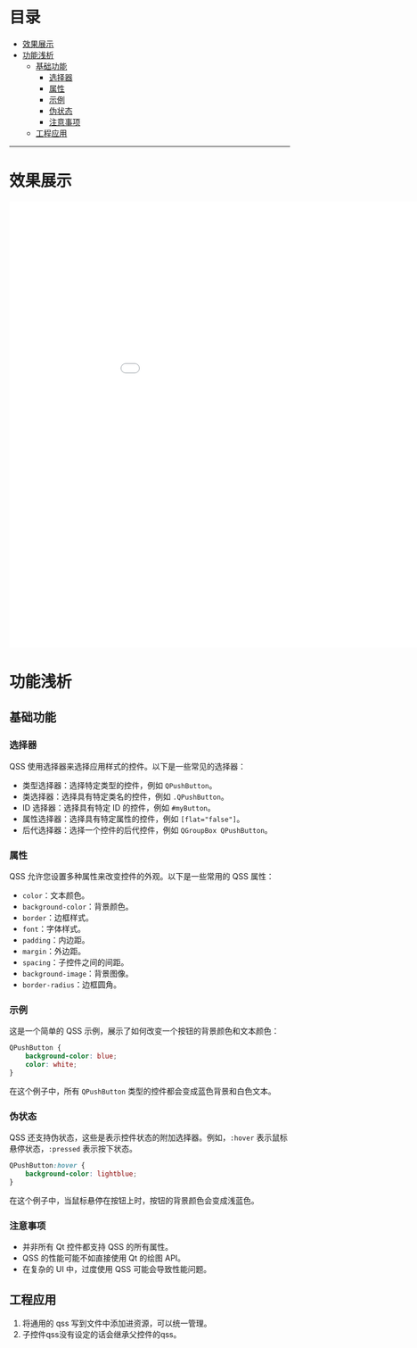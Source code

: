 # 目录

- [效果展示](#效果展示-1)
- [功能浅析](#功能浅析-2)
    - [基础功能](#基础功能-1)
        - [选择器](#选择器-1)
        - [属性](#属性-2)
        - [示例](#示例-3)
        - [伪状态](#伪状态-4)
        - [注意事项](#注意事项-5)
    - [工程应用](#工程应用-2)

---
# 效果展示 <a id="效果展示-1"></a>

<iframe width="1000" height="800" src="qss.mp4" frameborder="0" allow="accelerometer; autoplay; encrypted-media; gyroscope; picture-in-picture" allowfullscreen></iframe>

# 功能浅析 <a id="功能浅析-2"></a>
## 基础功能 <a id="基础功能-1"></a>
### 选择器 <a id="选择器-1"></a>

QSS 使用选择器来选择应用样式的控件。以下是一些常见的选择器：

- 类型选择器：选择特定类型的控件，例如 `QPushButton`。
- 类选择器：选择具有特定类名的控件，例如 `.QPushButton`。
- ID 选择器：选择具有特定 ID 的控件，例如 `#myButton`。
- 属性选择器：选择具有特定属性的控件，例如 `[flat="false"]`。
- 后代选择器：选择一个控件的后代控件，例如 `QGroupBox QPushButton`。

### 属性 <a id="属性-2"></a>

QSS 允许您设置多种属性来改变控件的外观。以下是一些常用的 QSS 属性：

- `color`：文本颜色。
- `background-color`：背景颜色。
- `border`：边框样式。
- `font`：字体样式。
- `padding`：内边距。
- `margin`：外边距。
- `spacing`：子控件之间的间距。
- `background-image`：背景图像。
- `border-radius`：边框圆角。

### 示例 <a id="示例-3"></a>

这是一个简单的 QSS 示例，展示了如何改变一个按钮的背景颜色和文本颜色：

```css
QPushButton {
    background-color: blue;
    color: white;
}
```

在这个例子中，所有 `QPushButton` 类型的控件都会变成蓝色背景和白色文本。

### 伪状态 <a id="伪状态-4"></a>

QSS 还支持伪状态，这些是表示控件状态的附加选择器。例如，`:hover` 表示鼠标悬停状态，`:pressed` 表示按下状态。

```css
QPushButton:hover {
    background-color: lightblue;
}
```

在这个例子中，当鼠标悬停在按钮上时，按钮的背景颜色会变成浅蓝色。

### 注意事项 <a id="注意事项-5"></a>

- 并非所有 Qt 控件都支持 QSS 的所有属性。
- QSS 的性能可能不如直接使用 Qt 的绘图 API。
- 在复杂的 UI 中，过度使用 QSS 可能会导致性能问题。

## 工程应用 <a id="工程应用-2"></a>

1. 将通用的 qss 写到文件中添加进资源，可以统一管理。
2. 子控件qss没有设定的话会继承父控件的qss。